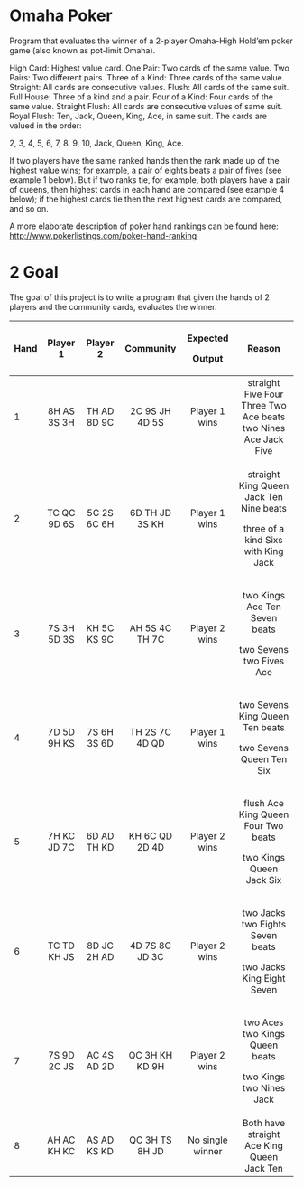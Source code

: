 # Omaha Poker
Program that evaluates the winner of a 2-player Omaha-High Hold’em poker game (also known as pot-limit Omaha).


High Card: Highest value card.
One Pair: Two cards of the same value.
Two Pairs: Two different pairs.
Three of a Kind: Three cards of the same value.
Straight: All cards are consecutive values.
Flush: All cards of the same suit.
Full House: Three of a kind and a pair.
Four of a Kind: Four cards of the same value.
Straight Flush: All cards are consecutive values of same suit.
Royal Flush: Ten, Jack, Queen, King, Ace, in same suit.
The cards are valued in the order:

2, 3, 4, 5, 6, 7, 8, 9, 10, Jack, Queen, King, Ace.

If two players have the same ranked hands then the rank made up of the highest value wins; for example, a pair of eights beats a pair of fives (see example 1 below). But if two ranks tie, for example, both players have a pair of queens, then highest cards in each hand are compared (see example 4 below); if the highest cards tie then the next highest cards are compared, and so on.

A more elaborate description of poker hand rankings can be found here: http://www.pokerlistings.com/poker-hand-ranking

# **2	Goal**
The goal of this project is to write a program that given the hands of 2 players and the community cards, evaluates the winner.

|**Hand**|**Player 1**|**Player 2**|**Community**|<p>**Expected**</p><p>**Output**</p>|**Reason**|
| - | :-: | :-: | :-: | :-: | :-: |
|1|8H AS 3S 3H|TH AD 8D 9C|2C 9S JH 4D 5S|Player 1 wins|straight Five Four Three Two Ace beats two Nines Ace Jack Five|
|2|TC QC 9D 6S|5C 2S 6C 6H|6D TH JD 3S KH|Player 1 wins|<p>straight King Queen Jack Ten Nine beats</p><p>three of a kind Sixs with King Jack</p>|
|3|7S 3H 5D 3S|KH 5C KS 9C|AH 5S 4C TH 7C|Player 2 wins|<p>two Kings Ace Ten Seven beats</p><p>two Sevens two Fives Ace</p>|
|4|7D 5D 9H KS|7S 6H 3S 6D|TH 2S 7C 4D QD|Player 1 wins|<p>two Sevens King Queen Ten beats</p><p>two Sevens Queen Ten Six</p>|
|5|7H KC JD 7C|6D AD TH KD|KH 6C QD 2D 4D|Player 2 wins|<p>flush Ace King Queen Four Two beats</p><p>two Kings Queen Jack Six</p>|
|6|TC TD KH JS|8D JC 2H AD|4D 7S 8C JD 3C|Player 2 wins|<p>two Jacks two Eights Seven beats</p><p>two Jacks King Eight Seven</p>|
|7|7S 9D 2C JS|AC 4S AD 2D|QC 3H KH KD 9H|Player 2 wins|<p>two Aces two Kings Queen beats</p><p>two Kings two Nines Jack</p>|
|8|AH AC KH KC|AS AD KS KD|QC 3H TS 8H JD|No single winner|Both have straight Ace King Queen Jack Ten|
